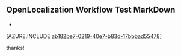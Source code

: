 ## OpenLocalization Workflow Test MarkDown
* 

[AZURE.INCLUDE [ab182be7-0219-40e7-b83d-17bbbad55478](calleeMd1.md)]

 
thanks!